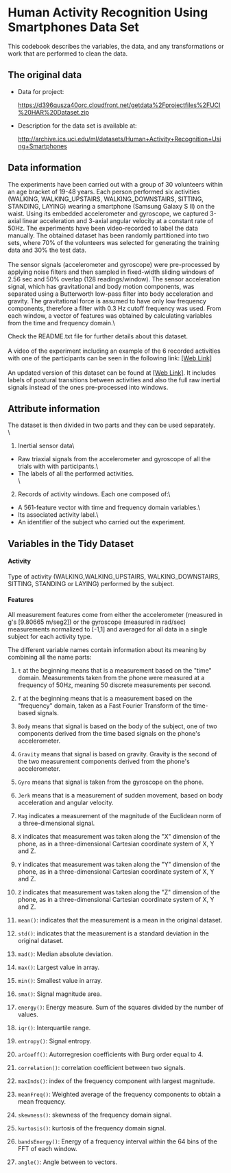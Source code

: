 # Human Activity Recognition Using Smartphones Data Set

This codebook describes the variables, the data, and any transformations or work that are performed to clean the data.

## **The original data**

-   Data for project:

    <https://d396qusza40orc.cloudfront.net/getdata%2Fprojectfiles%2FUCI%20HAR%20Dataset.zip>

-   Description for the data set is available at:

    <http://archive.ics.uci.edu/ml/datasets/Human+Activity+Recognition+Using+Smartphones>

## Data information

The experiments have been carried out with a group of 30 volunteers within an age bracket of 19-48 years. Each person performed six activities (WALKING, WALKING_UPSTAIRS, WALKING_DOWNSTAIRS, SITTING, STANDING, LAYING) wearing a smartphone (Samsung Galaxy S II) on the waist. Using its embedded accelerometer and gyroscope, we captured 3-axial linear acceleration and 3-axial angular velocity at a constant rate of 50Hz. The experiments have been video-recorded to label the data manually. The obtained dataset has been randomly partitioned into two sets, where 70% of the volunteers was selected for generating the training data and 30% the test data.\
\
The sensor signals (accelerometer and gyroscope) were pre-processed by applying noise filters and then sampled in fixed-width sliding windows of 2.56 sec and 50% overlap (128 readings/window). The sensor acceleration signal, which has gravitational and body motion components, was separated using a Butterworth low-pass filter into body acceleration and gravity. The gravitational force is assumed to have only low frequency components, therefore a filter with 0.3 Hz cutoff frequency was used. From each window, a vector of features was obtained by calculating variables from the time and frequency domain.\

Check the README.txt file for further details about this dataset.\
\
A video of the experiment including an example of the 6 recorded activities with one of the participants can be seen in the following link: [[Web Link]](http://www.youtube.com/watch?v=XOEN9W05_4A)\
\
An updated version of this dataset can be found at [[Web Link]](http://archive.ics.uci.edu/ml/datasets/Smartphone-Based+Recognition+of+Human+Activities+and+Postural+Transitions). It includes labels of postural transitions between activities and also the full raw inertial signals instead of the ones pre-processed into windows.

## Attribute information

The dataset is then divided in two parts and they can be used separately.\
\
1. Inertial sensor data\
- Raw triaxial signals from the accelerometer and gyroscope of all the trials with with participants.\
- The labels of all the performed activities.\
\
2. Records of activity windows. Each one composed of:\
- A 561-feature vector with time and frequency domain variables.\
- Its associated activity label.\
- An identifier of the subject who carried out the experiment.

## Variables in the Tidy Dataset

#### Activity

Type of activity (WALKING,WALKING_UPSTAIRS, WALKING_DOWNSTAIRS, SITTING, STANDING or LAYING) performed by the subject.

#### Features

All measurement features come from either the accelerometer (measured in g's [9.80665 m/seg2]) or the gyroscope (measured in rad/sec) measurements normalized to [-1,1] and averaged for all data in a single subject for each activity type.

The different variable names contain information about its meaning by combining all the name parts:

1.  `t` at the beginning means that is a measurement based on the "time" domain. Measurements taken from the phone were measured at a frequency of 50Hz, meaning 50 discrete measurements per second.

2.  `f` at the beginning means that is a measurement based on the "frequency" domain, taken as a Fast Fourier Transform of the time-based signals.

3.  `Body` means that signal is based on the body of the subject, one of two components derived from the time based signals on the phone's accelerometer.

4.  `Gravity` means that signal is based on gravity. Gravity is the second of the two measurement components derived from the phone's accelerometer.

5.  `Gyro` means that signal is taken from the gyroscope on the phone.

6.  `Jerk` means that is a measurement of sudden movement, based on body acceleration and angular velocity.

7.  `Mag` indicates a measurement of the magnitude of the Euclidean norm of a three-dimensional signal.

8.  `X` indicates that measurement was taken along the "X" dimension of the phone, as in a three-dimensional Cartesian coordinate system of X, Y and Z.

9.  `Y` indicates that measurement was taken along the "Y" dimension of the phone, as in a three-dimensional Cartesian coordinate system of X, Y and Z.

10. `Z` indicates that measurement was taken along the "Z" dimension of the phone, as in a three-dimensional Cartesian coordinate system of X, Y and Z.

11. `mean()`: indicates that the measurement is a mean in the original dataset.

12. `std()`: indicates that the measurement is a standard deviation in the original dataset.

13. `mad()`: Median absolute deviation.

14. `max()`: Largest value in array.

15. `min()`: Smallest value in array.

16. `sma()`: Signal magnitude area.

17. `energy()`: Energy measure. Sum of the squares divided by the number of values.

18. `iqr()`: Interquartile range.

19. `entropy()`: Signal entropy.

20. `arCoeff()`: Autorregresion coefficients with Burg order equal to 4.

21. `correlation()`: correlation coefficient between two signals.

22. `maxInds()`: index of the frequency component with largest magnitude.

23. `meanFreq()`: Weighted average of the frequency components to obtain a mean frequency.

24. `skewness()`: skewness of the frequency domain signal.

25. `kurtosis()`: kurtosis of the frequency domain signal.

26. `bandsEnergy()`: Energy of a frequency interval within the 64 bins of the FFT of each window.

27. `angle()`: Angle between to vectors.
